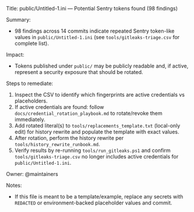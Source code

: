 Title: public/Untitled-1.ini — Potential Sentry tokens found (98 findings)

Summary:
- 98 findings across 14 commits indicate repeated Sentry token-like values in `public/Untitled-1.ini` (see `tools/gitleaks-triage.csv` for complete list).

Impact:
- Tokens published under `public/` may be publicly readable and, if active, represent a security exposure that should be rotated.

Steps to remediate:
1. Inspect the CSV to identify which fingerprints are active credentials vs placeholders.
2. If active credentials are found: follow `docs/credential_rotation_playbook.md` to rotate/revoke them immediately.
3. Add rotated literal(s) to `tools/replacements_template.txt` (local-only edit) for history rewrite and populate the template with exact values.
4. After rotation, perform the history rewrite per `tools/history_rewrite_runbook.md`.
5. Verify results by re-running `tools/run_gitleaks.ps1` and confirm `tools/gitleaks-triage.csv` no longer includes active credentials for `public/Untitled-1.ini`.

Owner: @maintainers

Notes:
- If this file is meant to be a template/example, replace any secrets with `REDACTED` or environment-backed placeholder values and commit.
